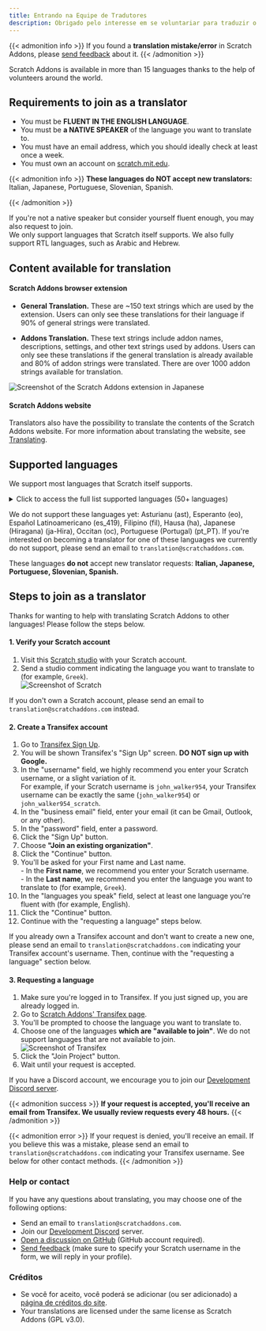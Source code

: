 ```yaml
---
title: Entrando na Equipe de Tradutores
description: Obrigado pelo interesse em se voluntariar para traduzir o Scratch Addons para outras línguas! O Scratch Addons é um projeto de código aberto sem fins lucrativos onde desenvolvedores voluntários mantêm a extensão e criam os addons.
---
```


{{< admonition info >}}
If you found a **translation mistake/error** in Scratch Addons, please [send feedback](/feedback) about it.
{{< /admonition >}}

Scratch Addons is available in more than 15 languages thanks to the help of volunteers around the world.

## Requirements to join as a translator

* You must be **FLUENT IN THE ENGLISH LANGUAGE**.
* You must be **a NATIVE SPEAKER** of the language you want to translate to.
* You must have an email address, which you should ideally check at least once a week.
* You must own an account on [scratch.mit.edu](https://scratch.mit.edu).

{{< admonition info >}}
**These languages do NOT accept new translators:** Italian, Japanese, Portuguese, Slovenian, Spanish.
<!-- This list of languages is also found below. Remember to update both. -->
{{< /admonition >}}

If you're not a native speaker but consider yourself fluent enough, you may also request to join.  
We only support languages that Scratch itself supports. We also fully support RTL languages, such as Arabic and Hebrew.

## Content available for translation

#### Scratch Addons browser extension

- **General Translation.** These are ~150 text strings which are used by the extension. Users can only see these translations for their language if 90% of general strings were translated.

- **Addons Translation.** These text strings include addon names, descriptions, settings, and other text strings used by addons. Users can only see these translations if the general translation is already available and 80% of addon strings were translated. There are over 1000 addon strings available for translation.

![Screenshot of the Scratch Addons extension in Japanese](/assets/img/docs/transifex-general-vs-addons.png)

#### Scratch Addons website

Translators also have the possibility to translate the contents of the Scratch Addons website. For more information about translating the website, see [Translating](https://github.com/ScratchAddons/website-v2/wiki/Translating).

## Supported languages

We support most languages that Scratch itself supports.

<details>
<summary>Click to access the full list supported languages (50+ languages)</summary>
Abkhaz (ab), Afrikaans (af), Amharic (am), Aragonese (an), Arabic (ar), Azerbaijani (az), Belarusian (be), Bulgarian (bg), Bengali (bn), Catalan (ca), Central Kurdish (ckb), Czech (cs), Welsh (cy), Danish (da), German (de), Greek (el), Spanish (es), Estonian (et), Basque (eu), Persian (fa), Finnish (fi), French (fr), Western Frisian (fy), Irish (ga), Gaelic, Scottish (gd), Galician (gl), Hebrew (he), Croatian (hr), Haitian (Haitian Creole) (ht), Hungarian (hu), Armenian (hy), Indonesian (id), Icelandic (is), Italian (it), Japanese (ja), Georgian (ka), Kazakh (kk), Khmer (km), Korean (ko), Kurdish (ku), Lithuanian (lt), Latvian (lv), Maori (mi), Mongolian (mn), Norwegian Bokmål (nb), Dutch (nl), Norwegian Nynorsk (nn), Northern Sotho (nso), Odia (or), Polish (pl), Portuguese (Brazil) (pt_BR), Quechua (qu), Rapa Nui (rap), Romanian (ro), Russian (ru), Slovak (sk), Slovenian (sl), Serbian (sr), Swedish (sv), Swahili (sw), Thai (th), Tswana (tn), Turkish (tr), Ukrainian (uk), Uzbek (uz), Vietnamese (vi), Xhosa (xh), Chinese (China) (zh_CN), Chinese (Taiwan) (zh_TW), Zulu (zu).
</details>

We do not support these languages yet: Asturianu (ast), Esperanto (eo), Español Latinoamericano (es_419), Filipino (fil), Hausa (ha), Japanese (Hiragana) (ja-Hira), Occitan (oc), Portuguese (Portugal) (pt_PT). If you're interested on becoming a translator for one of these languages we currently do not support, please send an email to `translation@scratchaddons.com`.

These languages **do not** accept new translator requests: **Italian, Japanese, Portuguese, Slovenian, Spanish.**

## Steps to join as a translator

Thanks for wanting to help with translating Scratch Addons to other languages! Please follow the steps below.

#### 1. Verify your Scratch account
1. Visit this [Scratch studio](https://scratch.mit.edu/studios/33665222/comments) with your Scratch account.
1. Send a studio comment indicating the language you want to translate to (for example, `Greek`).  
![Screenshot of Scratch](/assets/img/docs/scratch-req-language.png)

If you don't own a Scratch account, please send an email to `translation@scratchaddons.com` instead.

#### 2. Create a Transifex account
1. Go to [Transifex Sign Up](https://app.transifex.com/signup/).  
1. You will be shown Transifex's "Sign Up" screen. **DO NOT sign up with Google.**  
1. In the "username" field, we highly recommend you enter your Scratch username, or a slight variation of it.  
For example, if your Scratch username is `john_walker954`, your Transifex username can be exactly the same (`john_walker954`) or `john_walker954_scratch`.
1. In the "business email" field, enter your email (it can be Gmail, Outlook, or any other).
1. In the "password" field, enter a password.
1. Click the "Sign Up" button.
1. Choose **"Join an existing organization"**.
1. Click the "Continue" button.
1. You'll be asked for your First name and Last name.  
\- In the **First name**, we recommend you enter your Scratch username.  
\- In the **Last name**, we recommend you enter the language you want to translate to (for example, `Greek`).
1. In the "languages you speak" field, select at least one language you're fluent with (for example, English).
1. Click the "Continue" button.
1. Continue with the "requesting a language" steps below.

If you already own a Transifex account and don't want to create a new one, please send an email to `translation@scratchaddons.com` indicating your Transifex account's username. Then, continue with the "requesting a language" section below.

#### 3. Requesting a language
1. Make sure you're logged in to Transifex. If you just signed up, you are already logged in.
1. Go to [Scratch Addons' Transifex page](https://app.transifex.com/join/?o=scratch-addons&p=scratch-addons-extension&t=opensource).
1. You'll be prompted to choose the language you want to translate to.
1. Choose one of the languages **which are "available to join"**. We do not support languages that are not available to join.  
![Screenshot of Transifex](/assets/img/docs/transifex-req-language.png)
1. Click the "Join Project" button.
1. Wait until your request is accepted.

If you have a Discord account, we encourage you to join our [Development Discord server](https://discord.gg/Ak8sCDQ).

{{< admonition success >}}
**If your request is accepted, you'll receive an email from Transifex. We usually review requests every 48 hours.**
{{< /admonition >}}

{{< admonition error >}}
If your request is denied, you'll receive an email. If you believe this was a mistake, please send an email to  `translation@scratchaddons.com` indicating your Transifex username. See below for other contact methods.
{{< /admonition >}}

### Help or contact

If you have any questions about translating, you may choose one of the following options:
- Send an email to `translation@scratchaddons.com`.
- Join our [Development Discord](https://discord.gg/Ak8sCDQ) server.
- [Open a discussion on GitHub](https://github.com/ScratchAddons/ScratchAddons/discussions) (GitHub account required).
- [Send feedback](/feedback) (make sure to specify your Scratch username in the form, we will reply in your profile).

### Créditos

- Se você for aceito, você poderá se adicionar (ou ser adicionado) a [página de créditos do site](/credits).
- Your translations are licensed under the same license as Scratch Addons (GPL v3.0).
